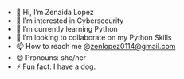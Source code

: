 - 👋 Hi, I’m Zenaida Lopez
- 👀 I’m interested in Cybersecurity
- 🌱 I’m currently learning Python
- 💞️ I’m looking to collaborate on my Python Skills
- 📫 How to reach me @zenlopez0114@gmail.com
- 😄 Pronouns: she/her
- ⚡ Fun fact: I have a dog.

<!---
Zenlop14/Zenlop14 is a ✨ special ✨ repository because its `README.md` (this file) appears on your GitHub profile.
You can click the Preview link to take a look at your changes.
--->
